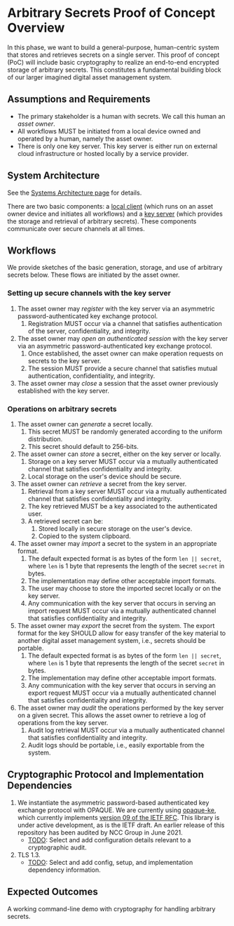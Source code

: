 # Arbitrary Secrets Proof of Concept Overview

In this phase, we want to build a general-purpose, human-centric system that stores and retrieves secrets on a single server. This proof of concept (PoC) will include basic cryptography to realize an end-to-end encrypted storage of arbitrary secrets. This constitutes a fundamental building block of our larger imagined digital asset management system. 

## Assumptions and Requirements
- The primary stakeholder is a human with secrets. We call this human an _asset owner_.
- All workflows MUST be initiated from a local device owned and operated by a human, namely the asset owner.
- There is only one key server. This key server is either run on external cloud infrastructure or hosted locally by a service provider.

## System Architecture
See the [Systems Architecture page](systems-architecture.md) for details.

There are two basic components: a [local client](systems-architecture.md#local_client) (which runs on an asset owner device and initiates all workflows) and a [key server](systems-architecture.md#key_server) (which provides the storage and retrieval of arbitrary secrets). These components communicate over secure channels at all times. 

## Workflows
We provide sketches of the basic generation, storage, and use of arbitrary secrets below. These flows are initiated by the asset owner. 

### Setting up secure channels with the key server
1. The asset owner may _register_ with the key server via an asymmetric password-authenticated key exchange protocol.
    1. Registration MUST occur via a channel that satisfies authentication of the server, confidentiality, and integrity.
1. The asset owner may _open an authenticated session_ with the key server via an asymmetric password-authenticated key exchange protocol. 
    1. Once established, the asset owner can make operation requests on secrets to the key server. 
    1. The session MUST provide a secure channel that satisfies mutual authentication, confidentiality, and integrity.
1. The asset owner may _close_ a session that the asset owner previously established with the key server.

### Operations on arbitrary secrets
1. The asset owner can _generate_ a secret locally.
    1. This secret MUST be randomly generated according to the uniform distribution.
    1. This secret should default to 256-bits.
1. The asset owner can _store_ a secret, either on the key server or locally.
    1. Storage on a key server MUST occur via a mutually authenticated channel that satisfies confidentiality and integrity. 
    1. Local storage on the user's device should be secure.
1. The asset owner can _retrieve_ a secret from the key server. 
    1. Retrieval from a key server MUST occur via a mutually authenticated channel that satisfies confidentiality and integrity. 
    1. The key retrieved MUST be a key associated to the authenticated user.
    1. A retrieved secret can be:
        1. Stored locally in secure storage on the user's device.
        1. Copied to the system clipboard.
1. The asset owner may _import_ a secret to the system in an appropriate format. 
    1. The default expected format is as bytes of the form ``len || secret``, where `len` is 1 byte that represents the length of the secret `secret` in bytes.
    1. The implementation may define other acceptable import formats.
    1. The user may choose to store the imported secret locally or on the key server.
    1. Any communication with the key server that occurs in serving an import request MUST occur via a mutually authenticated channel that satisfies confidentiality and integrity.
1. The asset owner may _export_ the secret from the system. The export format for the key SHOULD allow for easy transfer of the key material to another digital asset management system, i.e., secrets should be portable.
    1. The default expected format is as bytes of the form ``len || secret``, where `len` is 1 byte that represents the length of the secret `secret` in bytes.
    1. The implementation may define other acceptable import formats.
    1. Any communication with the key server that occurs in serving an export request MUST occur via a mutually authenticated channel that satisfies confidentiality and integrity. 
1. The asset owner may _audit_ the operations performed by the key server on a given secret. This allows the asset owner to retrieve a log of operations from the key server.
    1. Audit log retrieval MUST occur via a mutually authenticated channel that satisfies confidentiality and integrity.
    1. Audit logs should be portable, i.e., easily exportable from the system.

## Cryptographic Protocol and Implementation Dependencies
1. We instantiate the asymmetric password-based authenticated key exchange protocol with OPAQUE. We are currently using [opaque-ke](https://docs.rs/opaque-ke/2.0.0-pre.2/opaque_ke/index.html), which currently implements [version 09 of the IETF RFC](https://datatracker.ietf.org/doc/draft-irtf-cfrg-opaque/09/). This library is under active development, as is the IETF draft. An earlier release of this repository has been audited by NCC Group in June 2021. 
    - [TODO](https://github.com/boltlabs-inc/key-mgmt-spec/issues/21): Select and add configuration details relevant to a cryptographic audit.
1. TLS 1.3. 
    - [TODO](https://github.com/boltlabs-inc/key-mgmt-spec/issues/22): Select and add config, setup, and implementation dependency information.

## Expected Outcomes
A working command-line demo with cryptography for handling arbitrary secrets. 